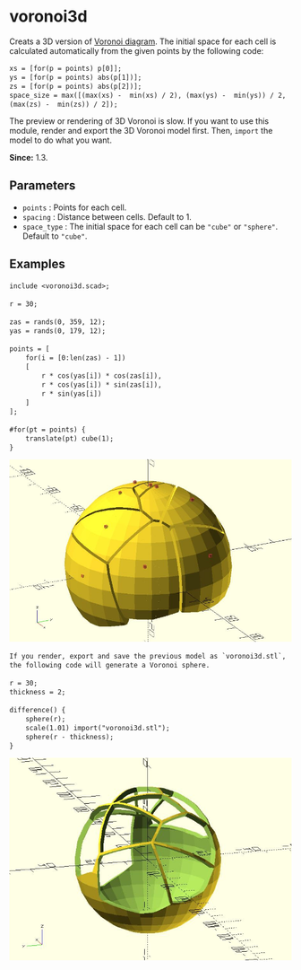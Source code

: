 # voronoi3d

Creats a 3D version of [Voronoi diagram](https://en.wikipedia.org/wiki/Voronoi_diagram). The initial space for each cell is calculated automatically from the given points by the following code: 

    xs = [for(p = points) p[0]];
    ys = [for(p = points) abs(p[1])];
    zs = [for(p = points) abs(p[2])];
    space_size = max([(max(xs) -  min(xs) / 2), (max(ys) -  min(ys)) / 2, (max(zs) -  min(zs)) / 2]);

The preview or rendering of 3D Voronoi is slow. If you want to use this module, render and export the 3D Voronoi model first. Then, `import` the model to do what you want.

**Since:** 1.3.

## Parameters

- `points` : Points for each cell. 
- `spacing` : Distance between cells. Default to 1.
- `space_type` : The initial space for each cell can be `"cube"` or `"sphere"`. Default to `"cube"`.

## Examples

    include <voronoi3d.scad>;

    r = 30;

    zas = rands(0, 359, 12);
    yas = rands(0, 179, 12);

    points = [
        for(i = [0:len(zas) - 1])
        [
            r * cos(yas[i]) * cos(zas[i]), 
            r * cos(yas[i]) * sin(zas[i]), 
            r * sin(yas[i])
        ]
    ];

    #for(pt = points) {
        translate(pt) cube(1);
    }

![voronoi3d](images/lib-voronoi3d-1.JPG)

    If you render, export and save the previous model as `voronoi3d.stl`, the following code will generate a Voronoi sphere.

    r = 30;
    thickness = 2;

    difference() {
        sphere(r);
        scale(1.01) import("voronoi3d.stl");
        sphere(r - thickness);
    }
    
![voronoi3d](images/lib-voronoi3d-2.JPG)